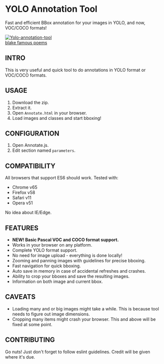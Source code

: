 # YOLO Annotation Tool
Fast and efficient BBox annotation for your images in YOLO, and now, VOC/COCO formats!

<a href="https://ibb.co/b6xYH5h"><img src="https://i.ibb.co/S62HQwT/Yolo-annotation-tool.png" alt="Yolo-annotation-tool" border="0"></a><br /><a target='_blank' href='https://poetandpoem.com/William-Blake/poems'>blake famous poems</a><br />



## INTRO
This is very useful and quick tool to do annotations in YOLO format or VOC/COCO formats.


## USAGE
1. Download the zip.
2. Extract it.
3. Open `Annotate.html` in your browser.
4. Load images and classes and start bboxing!

## CONFIGURATION
1. Open Annotate.js.
2. Edit section named `parameters`.

## COMPATIBILITY
All browsers that support ES6 should work. Tested with:

* Chrome v65
* Firefox v58
* Safari v11
* Opera v51

No idea about IE/Edge.

## FEATURES
* **NEW! Basic Pascal VOC and COCO format support.**
* Works in your browser on any platform.
* Complete YOLO format support.
* No need for image upload - everything is done locally!
* Zooming and panning images with guidelines for precise bboxing.
* Fast navigation for quick bboxing.
* Auto save in memory in case of accidental refreshes and crashes.
* Ability to crop your bboxes and save the resulting images.
* Information on both image and current bbox.

## CAVEATS
* Loading many and or big images might take a while. This is because tool needs to figure out image dimensions.  
* Cropping many items might crash your browser. This and above will be fixed at some point.

## CONTRIBUTING
Go nuts! Just don't forget to follow eslint guidelines. Credit will be given where it's due.
